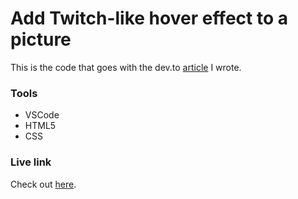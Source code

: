 # Add Twitch-like hover effect to a picture

This is the code that goes with the dev.to [article](https://dev.to/chadriae/add-twitch-like-hover-effect-to-a-picture-4fok) I wrote.

### Tools

- VSCode
- HTML5
- CSS

### Live link

Check out [here](https://chadriae.github.io/twitch-hover/).
